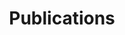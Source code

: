---
layout: page
title: Publications
nav: true
nav_order: 3
dropdown: true
children: 
    - title: Journal Cover
      permalink: /media/
    - title: Full list
      permalink: /publications/
---